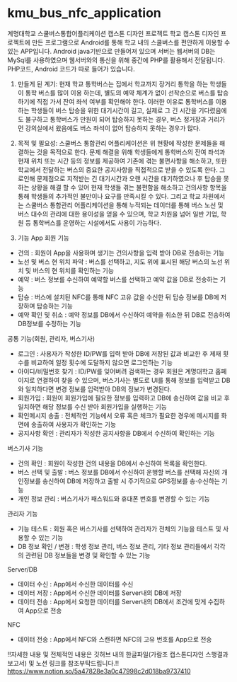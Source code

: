 # kmu_bus_nfc_application
계명대학교 스쿨버스통합어플리케이션 캡스톤 디자인 프로젝트
학교 캡스톤 디자인 프로젝트에 만든 프로그램으로 Android를 통해 학교 내의 스쿨버스를 편안하게 이용할 수 있는 APP입니다.
Android java기반으로 만들어져 있으며 서버는 웹서버의 DB는 MySql를 사용하였으며 웹서버와의 통신을 위해 중간에 PHP를 활용해서 전달됩니다.
PHP코드, Android 코드가 따로 들어가 있습니다.

1. 만들게 된 계기: 
현재 학교 통학버스는 집에서 학교까지 장거리 통학을 하는 학생들이 통학 버스를 많이 이용 하는데, 별도의 예약 체계가 없이 선착순으로 버스를 탑승하기에 직접 가서 잔여 좌석 여부를 확인해야 한다. 이러한 이유로 통학버스를 이용하는 학생들이 버스 탑승을 위한 대기시간이 길고, 실제로 그 긴 시간을 기다렸음에도 불구하고 통학버스가 만원이 되어 탑승하지 못하는 경우, 버스 정거장과 거리가 먼 강의실에서 왔음에도 버스 좌석이 없어 탑승하지 못하는 경우가 많다.

2. 목적 및 필요성: 
스쿨버스 통합관리 어플리케이션은 위 현황에 작성한 문제들을 해결하는 것을 목적으로 한다. 문제 해결을 위해 학생들에게 통학버스의 잔여 좌석과 현재 위치 또는 시간 등의 정보를 제공하여 기존에 겪는 불편사항을 해소하고, 또한 학교에서 전달하는 버스의 중요한 공지사항을 직접적으로 받을 수 있도록 한다. 그로인해 문제점으로 지적받는 긴 대기시간과 오랜 시간을 대기하였으나 후 탑승을 못하는 상황을 해결 할 수 있어 현재 학생들 겪는 불편함을 해소하고 건의사항 항목을 통해 학생들의 추가적인 불만이나 요구를 만족시킬 수 있다. 그리고 학교 차원에서는 스쿨버스 통합관리 어플리케이션을 통해 누적되는 데이터를 통해 버스 노선 및 버스 대수의 관리에 대한 용이성을 얻을 수 있으며, 학교 차원을 넘어 일반 기업, 학원 등 통학버스를 운영하는 시설에서도 사용이 가능하다. 

3. 기능
App 
회원 기능
- 건의 : 회원이 App을 사용하며 생기는 건의사항을 입력 받아 DB로 전송하는 기능
- 노선 및 버스 현 위치 파악 : 버스를 선택하고, 지도 위에 표시된 해당 버스의 노선 위치 및 버스의 현 위치를 확인하는 기능
- 예약 : 버스 정보를 수신하여 예약할 버스를 선택하고 예약 값을 DB로 전송하는 기능
- 탑승 : 버스에 설치된 NFC를 통해 NFC 고유 값을 수신한 뒤 탑승 정보를 DB에 저장하며 탑승하는 기능
- 예약 확인 및 취소 : 예약 정보를 DB에서 수신하여 예약을 취소한 뒤 DB로 전송하여 DB정보를 수정하는 기능

공통 기능(회원, 관리자, 버스기사)
- 로그인 : 사용자가 작성한 ID/PW를 입력 받아 DB에 저장된 값과 비교한 후 제재 횟수를 비교하여 일정 횟수에 도달하지 않으면 로그인하는 기능
- 아이디/비밀번호 찾기 : ID/PW를 잊어버려 검색하는 경우 회원은 계명대학교 홈페이지로 연결하여 찾을 수 있으며, 버스기사는 별도로 UI를 통해 정보를 입력받고 DB와 일치하다면 변경 정보를 입력받아 DB의 정보가 변경된다.
- 회원가입 : 회원이 회원가입에 필요한 정보를 입력하고 DB에 송신하여 값을 비교 후 일치하면 해당 정보를 수신 받아 회원가입을 실행하는 기능
- 확인메시지 송출 : 전체적인 기능에서 오류 혹은 체크가 필요한 경우에 메시지를 화면에 송출하여 사용자가 확인하는 기능  
- 공지사항 확인 : 관리자가 작성한 공지사항을 DB에서 수신하여 확인하는 기능
	
버스기사 기능
- 건의 확인 : 회원이 작성한 건의 내용을 DB에서 수신하여 목록을 확인한다.
- 버스 선택 및 출발 : 버스 정보를 DB에서 수신하여 운행할 버스를 선택해 자신의 개인정보를 송신하여 DB에 저장하고 출발 시 주기적으로 GPS정보를 송·수신하는 기능
- 개인 정보 관리 : 버스기사가 패스워드와 휴대폰 번호를 변경할 수 있는 기능

관리자 기능
- 기능 테스트 : 회원 혹은 버스기사를 선택하여 관리자가 전체의 기능을 테스트 및 사용할 수 있는 기능
- DB 정보 확인 / 변경 : 학생 정보 관리, 버스 정보 관리, 기타 정보 관리들에서 각각의 관련된 DB 정보들을 변경 및 확인할 수 있는 기능

Server/DB
 - 데이터 수신 : App에서 수신한 데이터를 수신
 - 데이터 저장 : App에서 수신한 데이터를 Server내의 DB에 저장
 - 데이터 전송 : App에서 요청한 데이터를 Server내의 DB에서 조건에 맞게 수집하여 App으로 전송

NFC
 - 데이터 전송 : App에서 NFC와 스캔하면 NFC의 고유 번호를 App으로 전송  

!!자세한 내용 및 전체적인 내용은 깃허브 내의 한글파일(가람조 캡스톤디자인 스행결과보고서) 및 노션 링크를 참조부탁드립니다.!!
<br>
https://www.notion.so/5a47828e3a0c47998c2d018ba9737410
